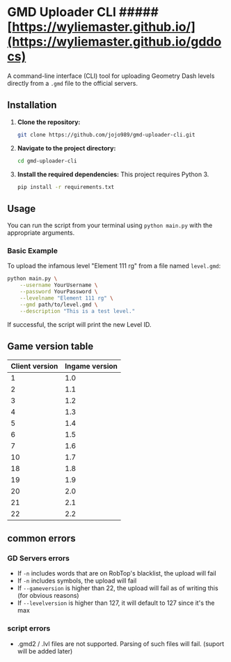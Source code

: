 # GMD Uploader CLI ##### [https://wyliemaster.github.io/](https://wyliemaster.github.io/gddocs)

A command-line interface (CLI) tool for uploading Geometry Dash levels directly from a `.gmd` file to the official servers.

## Installation

1.  **Clone the repository:**
    ```sh
    git clone https://github.com/jojo989/gmd-uploader-cli.git
    ```

2.  **Navigate to the project directory:**
    ```sh
    cd gmd-uploader-cli
    ```

3.  **Install the required dependencies:**
    This project requires Python 3.
    ```sh
    pip install -r requirements.txt
    ```

## Usage

You can run the script from your terminal using `python main.py` with the appropriate arguments.

### Basic Example

To upload the infamous level "Element 111 rg" from a file named `level.gmd`:

```sh
python main.py \
    --username YourUsername \
    --password YourPassword \
    --levelname "Element 111 rg" \
    --gmd path/to/level.gmd \
    --description "This is a test level."
```

If successful, the script will print the new Level ID.

## Game version table

| Client version | Ingame version |
| -------------- | -------------- |
| 1              | 1.0            |
| 2              | 1.1            |
| 3              | 1.2            |
| 4              | 1.3            |
| 5              | 1.4            |
| 6              | 1.5            |
| 7              | 1.6            |
| 10             | 1.7            |
| 18             | 1.8            |
| 19             | 1.9            |
| 20             | 2.0            |
| 21             | 2.1            |
| 22             | 2.2            |


## common errors
### GD Servers errors
- If ```-n``` includes words that are on RobTop's blacklist, the upload will fail
- If ```-n``` includes symbols, the upload will fail
- If ```--gameversion``` is higher than 22, the upload will fail as of writing this (for obvious reasons)
- If ```--levelversion``` is higher than 127, it will default to 127 since it's the max
### script errors
- .gmd2 / .lvl files are not supported. Parsing of such files will fail. (suport will be added later)
